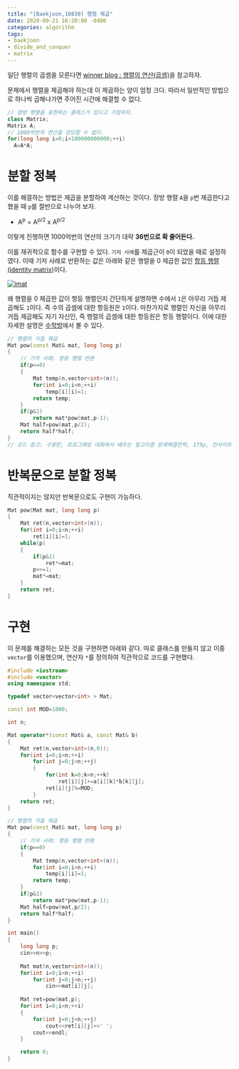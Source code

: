 ```yaml
---
title: "[Baekjoon,10830] 행렬 제곱"
date: 2020-09-21 16:20:00 -0400
categories: algorithm 
tags:
- baekjoon 
- divide_and_conquer
- matrix 
---
```


일단 행렬의 곱셈을 모른다면 [winner blog : 행렬의 연산(곱셈)](https://j1w2k3.tistory.com/575)을 참고하자.

문제에서 행렬을 제곱해야 하는데 이 제곱하는 양이 엄청 크다. 따라서 일반적인 방법으로 하나씩 곱해나가면 주어진 시간에 해결할 수 없다. 
```cpp
// 정방 행렬을 표현하는 클래스가 있다고 가정하자.
class Matrix;
Matrix A;
// 1000억번의 연산을 감당할 수 없다.
for(long long i=0;i<100000000000;++i)
  A=A*A;
```


# 분할 정복 
이를 해결하는 방법은 제곱을 분할하여 계산하는 것이다. 정방 행렬 `A`을 `p`번 제곱한다고 했을 때 `p`를 절반으로 나누어 보자.

- A<sup>p</sup> = A<sup>p/2</sup> x A<sup>p/2</sup> 

이렇게 진행하면 1000억번의 연산의 크기가 대략 **36번으로 확 줄어든다.** 

이를 재귀적으로 함수를 구현할 수 있다. `기저 사례`를 제곱근이 `0`이 되었을 때로 설정하였다. 
이때 기저 사례로 반환하는 값은 아래와 같은 행렬을 0 제곱한 값인 [항등 행렬(identity matrix)](https://ko.wikipedia.org/wiki/%EB%8B%A8%EC%9C%84%ED%96%89%EB%A0%AC)이다. 

[![imat](https://wikimedia.org/api/rest_v1/media/math/render/svg/04a8628d57a62e074e3439c5250a340815ab53aa)](https://ko.wikipedia.org/wiki/%EB%8B%A8%EC%9C%84%ED%96%89%EB%A0%AC)

왜 행렬을 0 제곱한 값이 항등 행렬인지 간단하게 설명하면 수에서 `1`은 아무리 거듭 제곱해도 `1`이다. 즉 수의 곱셈에 대한 항등원은 `1`이다. 
마찬가지로 행렬인 자신을 아무리 거듭 제곱해도 자기 자신인, 즉 행렬의 곱셈에 대한 항등원은 항등 행렬이다. 
이에 대한 자세한 설명은 [수학방](https://mathbang.net/565)에서 볼 수 있다. 
```cpp
// 행렬의 거듭 제곱
Mat pow(const Mat& mat, long long p)
{
    // 기저 사례: 항등 행렬 반환
    if(p==0)
    {
        Mat temp(n,vector<int>(n));
        for(int i=0;i<n;++i)
            temp[i][i]=1;
        return temp;
    }
    if(p&1)
        return mat*pow(mat,p-1);
    Mat half=pow(mat,p/2);
    return half*half;
}
// 코드 참고: 구종만, 프로그래밍 대회에서 배우는 알고리즘 문제해결전략, 179p, 인사이트 
```


# 반복문으로 분할 정복  
직관적이지는 않지만 반복문으로도 구현이 가능하다. 
```cpp
Mat pow(Mat mat, long long p)
{
    Mat ret(n,vector<int>(n));
    for(int i=0;i<n;++i)
        ret[i][i]=1;
    while(p)
    {
        if(p&1)
            ret*=mat;
        p>>=1;
        mat*=mat;
    }
    return ret;
}
```

# 구현 
이 문제를 해결하는 모든 것을 구현하면 아래와 같다. 따로 클래스를 만들지 않고 이중 `vector`를 이용했으며, 연산자 `*`를 정의하여 직관적으로 코드를 구현했다. 
```cpp
#include <iostream>
#include <vector>
using namespace std;

typedef vector<vector<int> > Mat;

const int MOD=1000;

int n;

Mat operator*(const Mat& a, const Mat& b)
{
    Mat ret(n,vector<int>(n,0));
    for(int i=0;i<n;++i)
        for(int j=0;j<n;++j)
        {
            for(int k=0;k<n;++k)
                ret[i][j]+=a[i][k]*b[k][j];
            ret[i][j]%=MOD;
        }
    return ret;
}

// 행렬의 거듭 제곱
Mat pow(const Mat& mat, long long p)
{
    // 기저 사례: 항등 행렬 반환
    if(p==0)
    {
        Mat temp(n,vector<int>(n));
        for(int i=0;i<n;++i)
            temp[i][i]=1;
        return temp;
    }
    if(p&1)
        return mat*pow(mat,p-1);
    Mat half=pow(mat,p/2);
    return half*half;
}

int main()
{
    long long p;
    cin>>n>>p;
    
    Mat mat(n,vector<int>(n));
    for(int i=0;i<n;++i)
        for(int j=0;j<n;++j)
            cin>>mat[i][j];
    
    Mat ret=pow(mat,p);
    for(int i=0;i<n;++i)
    {
        for(int j=0;j<n;++j)
            cout<<ret[i][j]<<' ';
        cout<<endl;
    }

    return 0;
}

```
